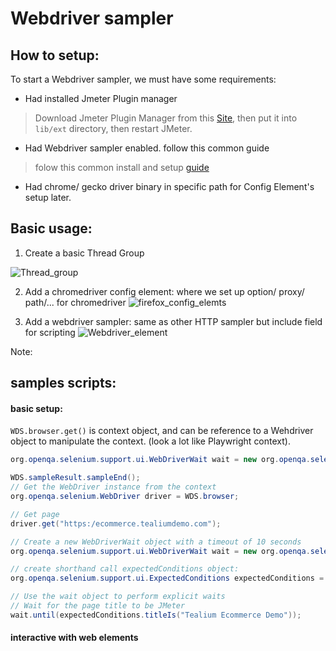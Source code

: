 # Webdriver sampler

## How to setup:

To start a Webdriver sampler, we must have some requirements:
- Had installed Jmeter Plugin manager
> Download Jmeter Plugin Manager from this [Site](https://jmeter-plugins.org/install/Install/), then put it into `lib/ext` directory, then restart JMeter. 
- Had Webdriver sampler enabled. follow this common guide
> folow this common install and setup [guide](https://jmeter-plugins.org/wiki/PluginsManager/#Installation-and-Usage)
- Had chrome/ gecko driver binary in specific path for Config Element's setup later.

## Basic usage:
1. Create a basic Thread Group

![Thread_group](https://github.com/undera/jmeter-plugins-webdriver/blob/master/img/web-driver-tutorial-thread-group.png)

2. Add a chromedriver config element: where we set up option/ proxy/ path/... for chromedriver
![firefox_config_elemts](https://github.com/undera/jmeter-plugins-webdriver/blob/master/img/web-driver-tutorial-firefox-config.png)

3. Add a webdriver sampler: same as other HTTP sampler but include field for scripting
![Webdriver_element](https://github.com/undera/jmeter-plugins-webdriver/blob/master/img/web-driver-tutorial-web-sampler.png)

Note:

## samples scripts:
#### basic setup:
`WDS.browser.get()` is context object, and can be reference to a Wehdriver object to manipulate the context. (look a lot like Playwright context).
```java
org.openqa.selenium.support.ui.WebDriverWait wait = new org.openqa.selenium.support.ui.WebDriverWait(driver, java.time.Duration.ofSeconds(10));

WDS.sampleResult.sampleEnd();
// Get the WebDriver instance from the context 
org.openqa.selenium.WebDriver driver = WDS.browser;

// Get page
driver.get("https:/ecommerce.tealiumdemo.com");

// Create a new WebDriverWait object with a timeout of 10 seconds 
org.openqa.selenium.support.ui.WebDriverWait wait = new org.openqa.selenium.support.ui.WebDriverWait(driver, java.time.Duration.ofSeconds(10));

// create shorthand call expectedConditions object:
org.openqa.selenium.support.ui.ExpectedConditions expectedConditions = org.openqa.selenium.support.ui.ExpectedConditions;

// Use the wait object to perform explicit waits 
// Wait for the page title to be JMeter
wait.until(expectedConditions.titleIs("Tealium Ecommerce Demo")); 

```

#### interactive with web elements
